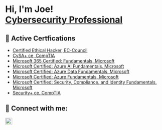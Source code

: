<h1>Hi, I'm Joe! <br/><a href="https://www.linkedin.com/in/englishj374/">Cybersecurity Professional</a></h1>


<h2>📜 Active Certfications</h2>


- [Certified Ethical Hacker, EC-Council](https://aspen.eccouncil.org/VerifyBadge?type=certification&a=N5jbzkDXKAOG+V+Q77yJzpIC8P+wzITt/ZpK3h6T0MQ=)
- [CySA+ ce, CompTIA](https://www.credly.com/badges/73040fa7-14c0-41d4-9d8e-8ef80212c96a)
- [Microsoft 365 Certified: Fundamentals, Microsoft](https://www.credly.com/badges/b89cca13-fdc0-4382-8f1c-c787f7a2647b)
- [Microsoft Certified: Azure AI Fundamentals, Microsoft](https://www.credly.com/badges/42f9c8a0-8f11-42ad-a546-3749c1b53884)
- [Microsoft Certified: Azure Data Fundamentals, Microsoft](https://www.credly.com/badges/fc0d0e18-13bc-4c74-897d-a32e7d18ad33)
- [Microsoft Certified: Azure Fundamentals, Microsoft](https://www.credly.com/badges/389dd100-9a1c-473c-943a-2645bda47121)
- [Microsoft Certified: Security, Compliance, and Identity Fundamentals, Microsoft](https://www.credly.com/badges/efe07e7c-0066-4c8e-9dea-1a2d52bfa9eb)
- [Security+ ce, CompTIA](https://www.credly.com/badges/2ed6e8c0-95da-4cbe-a229-fd61c5dfcad8)


<h2> 🤳 Connect with me:</h2>

[<img align="left" alt="JoshMadakor | LinkedIn" width="22px" src="https://cdn.jsdelivr.net/npm/simple-icons@v3/icons/linkedin.svg" />][linkedin]

[linkedin]: https://www.linkedin.com/in/englishj374/

<!--
**JoeEnglish/JoeEnglish** is a ✨ _special_ ✨ repository because its `README.md` (this file) appears on your GitHub profile.

Here are some ideas to get you started:

- 🔭 I’m currently working on ...
- 🌱 I’m currently learning ...
- 👯 I’m looking to collaborate on ...
- 🤔 I’m looking for help with ...
- 💬 Ask me about ...
- 📫 How to reach me: ...
- 😄 Pronouns: ...
- ⚡ Fun fact: ...
-->
